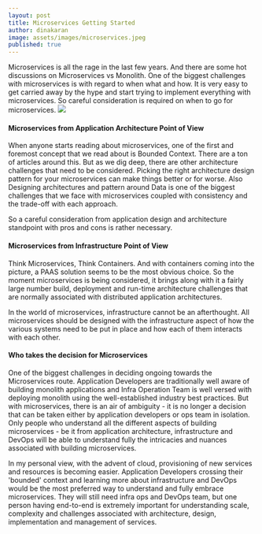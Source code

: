 ```yaml
---
layout: post
title: Microservices Getting Started
author: dinakaran
image: assets/images/microservices.jpeg
published: true
---
```

Microservices is all the rage in the last few years. And there are some hot discussions on Microservices vs Monolith. One of the biggest challenges with microservices is with regard to when what and how. It is very easy to get carried away by the hype and start trying to implement everything with microservices. So careful consideration is required on when to go for microservices.
![]({{site.baseurl}}/https://miro.medium.com/max/1400/1*1hBwhZ--xEVY35z5owT1Qw.jpeg)

#### Microservices from Application Architecture Point of View

When anyone starts reading about microservices, one of the first and foremost concept that we read about is Bounded Context. There are a ton of articles around this. But as we dig deep, there are other architecture challenges that need to be considered. Picking the right architecture design pattern for your microservices can make things better or for worse. Also Designing architectures and pattern around Data is one of the biggest challenges that we face with microservices coupled with consistency and the trade-off with each approach.

So a careful consideration from application design and architecture standpoint with pros and cons is rather necessary. 

#### Microservices from Infrastructure Point of View

Think Microservices, Think Containers. And with containers coming into the picture, a PAAS solution seems to be the most obvious choice. So the moment microservices is being considered, it brings along with it a fairly large number build, deployment and run-time architecture challenges that are normally associated with distributed application architectures.

In the world of microservices, infrastructure cannot be an afterthought. All microservices should be designed with the infrastructure aspect of how the various systems need to be put in place and how each of them interacts with each other. 

#### Who takes the decision for Microservices 

One of the biggest challenges in deciding ongoing towards the Microservices route. Application Developers are traditionally well aware of building monolith applications and Infra Operation Team is well versed with deploying monolith using the well-established industry best practices. But with microservices, there is an air of ambiguity - it is no longer a decision that can be taken either by application developers or ops team in isolation. Only people who understand all the different aspects of building microservices - be it from application architecture, infrastructure and DevOps will be able to understand fully the intricacies and nuances associated with building microservices.

In my personal view, with the advent of cloud, provisioning of new services and resources is becoming easier. Application Developers crossing their 'bounded' context and learning more about infrastructure and DevOps would be the most preferred way to understand and fully embrace microservices. They will still need infra ops and DevOps team, but one person having end-to-end is extremely important for understanding scale, complexity and challenges associated with architecture, design, implementation and management of services.